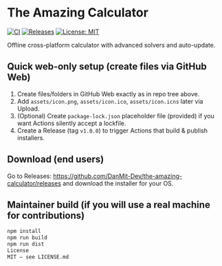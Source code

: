 # The Amazing Calculator

[![CI](https://img.shields.io/github/actions/workflow/status/DanMit-Dev/the-amazing-calculator/release.yml?label=CI&style=for-the-badge)](https://github.com/DanMit-Dev/the-amazing-calculator/actions)
[![Releases](https://img.shields.io/github/v/release/DanMit-Dev/the-amazing-calculator?style=for-the-badge)](https://github.com/DanMit-Dev/the-amazing-calculator/releases)
[![License: MIT](https://img.shields.io/badge/License-MIT-green?style=for-the-badge)](LICENSE.md)

Offline cross-platform calculator with advanced solvers and auto-update.

## Quick web-only setup (create files via GitHub Web)

1. Create files/folders in GitHub Web exactly as in repo tree above.
2. Add `assets/icon.png`, `assets/icon.ico`, `assets/icon.icns` later via Upload.
3. (Optional) Create `package-lock.json` placeholder file (provided) if you want Actions silently accept a lockfile.
4. Create a Release (tag `v1.0.0`) to trigger Actions that build & publish installers.

## Download (end users)
Go to Releases: https://github.com/DanMit-Dev/the-amazing-calculator/releases and download the installer for your OS.

## Maintainer build (if you will use a real machine for contributions)
```bash
npm install
npm run build
npm run dist
License
MIT — see LICENSE.md
